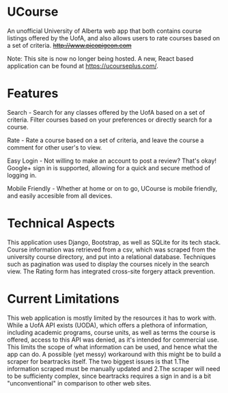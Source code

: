 # UCourse
An unofficial University of Alberta web app that both contains course listings offered by the UofA, and also allows users to rate courses based on a set of criteria.
~~http://www.picopigeon.com~~

Note: This site is now no longer being hosted. A new, React based application can be found at https://ucourseplus.com/.

# Features
Search - Search for any classes offered by the UofA based on a set of criteria. Filter courses based on your preferences or directly search for a course.

Rate - Rate a course based on a set of criteria, and leave the course a comment for other user's to view.

Easy Login - Not willing to make an account to post a review? That's okay! Google+ sign in is supported, allowing for a quick and secure method of logging in.

Mobile Friendly - Whether at home or on to go, UCourse is mobile friendly, and easily accesible from all devices.

# Technical Aspects
This application uses Django, Bootstrap, as well as SQLite for its tech stack. Course information was retrieved from a csv, which was scraped from the university course directory, and put into a relational database. Techniques such as pagination was used to display the courses nicely in the search view. The Rating form has integrated cross-site forgery attack prevention.

# Current Limitations
This web application is mostly limited by the resources it has to work with. While a UofA API exists (UODA), which offers a plethora of information, including academic programs, course units, as well as terms the course is offered, access to this API was denied, as it's intended for commercial use. This limits the scope of what information can be used, and hence what the app can do. A possible (yet messy) workaround with this might be to build a scraper for beartracks itself. The two biggest issues is that 1.The information scraped must be manually updated and 2.The scraper will need to be sufficienty complex, since beartracks requires a sign in and is a bit "unconventional" in comparison to other web sites.
